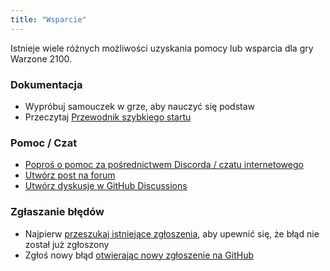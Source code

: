 ```yaml
---
title: "Wsparcie"
---
```


Istnieje wiele różnych możliwości uzyskania pomocy lub wsparcia dla gry Warzone 2100.

### Dokumentacja

- Wypróbuj samouczek w grze, aby nauczyć się podstaw
- Przeczytaj [Przewodnik szybkiego startu](https://github.com/Warzone2100/warzone2100/blob/master/doc/quickstartguide.asciidoc#warzone-2100-quick-start-guide)

### Pomoc / Czat

- [Poproś o pomoc za pośrednictwem Discorda / czatu internetowego](webchat.md)
- [Utwórz post na forum](https://forums.wz2100.net/)
- [Utwórz dyskusje w GitHub Discussions](https://github.com/Warzone2100/warzone2100/discussions)

### Zgłaszanie błędów

- Najpierw [przeszukaj istniejące zgłoszenia](https://github.com/Warzone2100/warzone2100/issues), aby upewnić się, że błąd nie został już zgłoszony
-  Zgłoś nowy błąd [otwierając nowy zgłoszenie na GitHub](https://github.com/Warzone2100/warzone2100/issues/new/choose)
